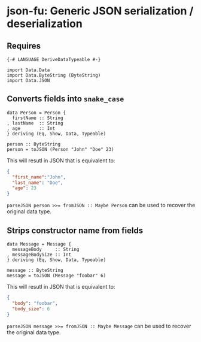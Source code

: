 # json-fu: Generic JSON serialization / deserialization

## Requires

~~~ {.haskell}
{-# LANGUAGE DeriveDataTypeable #-}

import Data.Data
import Data.ByteString (ByteString)
import Data.JSON
~~~

## Converts fields into `snake_case`

~~~ {.haskell}
data Person = Person {
  firstName :: String
, lastName  :: String
, age       :: Int
} deriving (Eq, Show, Data, Typeable)

person :: ByteString
person = toJSON (Person "John" "Doe" 23)
~~~

This will resutl in JSON that is equivalent to:
```json
{
  "first_name":"John",
  "last_name": "Doe",
  "age": 23
}
```

`parseJSON person >>= fromJSON :: Maybe Person` can be used to recover the
original data type.

## Strips constructor name from fields

~~~ {.haskell}
data Message = Message {
  messageBody     :: String
, messageBodySize :: Int
} deriving (Eq, Show, Data, Typeable)

message :: ByteString
message = toJSON (Message "foobar" 6)
~~~

This will resutl in JSON that is equivalent to:
```json
{
  "body": "foobar",
  "body_size": 6
}
```

`parseJSON message >>= fromJSON :: Maybe Message` can be used to recover the
original data type.
